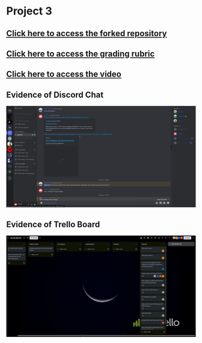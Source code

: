 # Project 3

## [Click here to access the forked repository](https://github.com/tanmaypardeshi/CSC-510-Project3-PopcornPicks)

## [Click here to access the grading rubric](./PopcornPicks_Rubric.md)

## [Click here to access the video]()

## Evidence of Discord Chat
![Evidence Discord](./assets/discord-chat.gif)

## Evidence of Trello Board
![Evidence Trello](./assets/trello-board.gif)